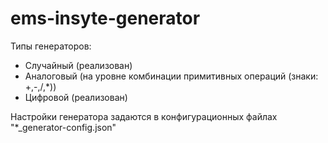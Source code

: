 # ems-insyte-generator

Типы генераторов:
  * Случайный (реализован)
  * Аналоговый (на уровне комбинации примитивных операций (знаки: +,-,/,*))
  * Цифровой (реализован)

Настройки генератора задаются в конфигурационных файлах "*_generator-config.json"